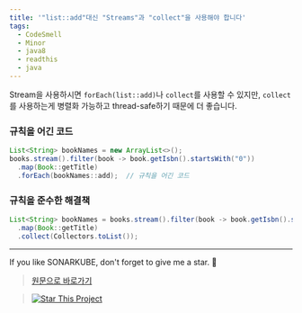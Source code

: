 ```yaml
---
title: '"list::add"대신 "Streams"과 "collect"을 사용해야 합니다'
tags:
  - CodeSmell
  - Minor
  - java8
  - readthis
  - java
---
```


Stream을 사용하시면 `forEach(list::add)`나 `collect`를 사용할 수 있지만, `collect`를 사용하는게 병렬화 가능하고 thread-safe하기 때문에 더 좋습니다.

### 규칙을 어긴 코드

```java
List<String> bookNames = new ArrayList<>();
books.stream().filter(book -> book.getIsbn().startsWith("0"))
  .map(Book::getTitle)
  .forEach(bookNames::add);  // 규칙을 어긴 코드
```

### 규칙을 준수한 해결책

```java
List<String> bookNames = books.stream().filter(book -> book.getIsbn().startsWith("0"))
  .map(Book::getTitle)
  .collect(Collectors.toList());
```

---

If you like SONARKUBE, don't forget to give me a star. :star2:

> [원문으로 바로가기](https://rules.sonarsource.com/java/tag/java8/RSPEC-2203)

> [![Star This Project](https://img.shields.io/github/stars/kantabile/sonarkube.svg?label=Stars&style=social)](https://github.com/kantabile/sonarkube)
